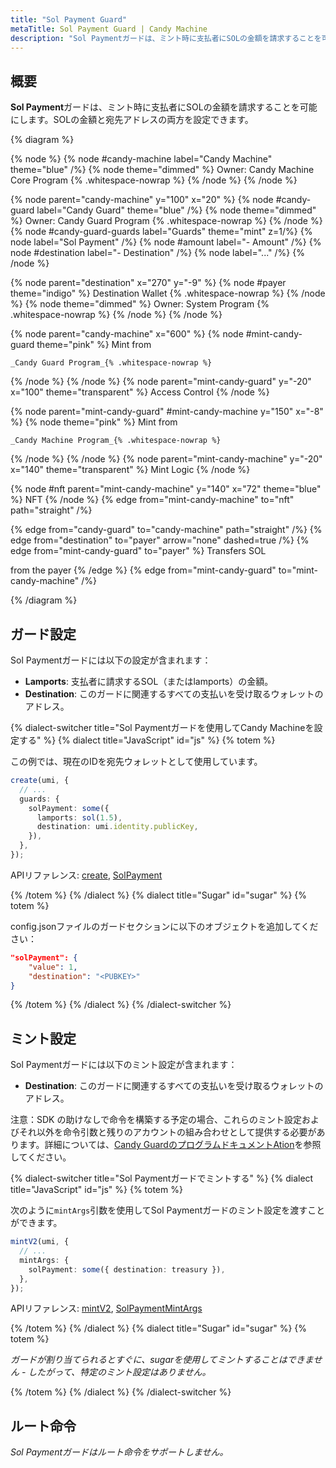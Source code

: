 ```yaml
---
title: "Sol Payment Guard"
metaTitle: Sol Payment Guard | Candy Machine
description: "Sol Paymentガードは、ミント時に支払者にSOLの金額を請求することを可能にします。"
---
```


## 概要

**Sol Payment**ガードは、ミント時に支払者にSOLの金額を請求することを可能にします。SOLの金額と宛先アドレスの両方を設定できます。

{% diagram  %}

{% node %}
{% node #candy-machine label="Candy Machine" theme="blue" /%}
{% node theme="dimmed" %}
Owner: Candy Machine Core Program {% .whitespace-nowrap %}
{% /node %}
{% /node %}

{% node parent="candy-machine" y="100" x="20" %}
{% node #candy-guard label="Candy Guard" theme="blue" /%}
{% node theme="dimmed" %}
Owner: Candy Guard Program {% .whitespace-nowrap %}
{% /node %}
{% node #candy-guard-guards label="Guards" theme="mint" z=1/%}
{% node label="Sol Payment" /%}
{% node #amount label="- Amount" /%}
{% node #destination label="- Destination" /%}
{% node label="..." /%}
{% /node %}

{% node parent="destination" x="270" y="-9" %}
{% node #payer theme="indigo" %}
Destination Wallet {% .whitespace-nowrap %}
{% /node %}
{% node theme="dimmed" %}
Owner: System Program {% .whitespace-nowrap %}
{% /node %}
{% /node %}

{% node parent="candy-machine" x="600" %}
  {% node #mint-candy-guard theme="pink" %}
    Mint from

    _Candy Guard Program_{% .whitespace-nowrap %}
  {% /node %}
{% /node %}
{% node parent="mint-candy-guard" y="-20" x="100" theme="transparent" %}
  Access Control
{% /node %}

{% node parent="mint-candy-guard" #mint-candy-machine y="150" x="-8" %}
  {% node theme="pink" %}
    Mint from 
    
    _Candy Machine Program_{% .whitespace-nowrap %}
  {% /node %}
{% /node %}
{% node parent="mint-candy-machine" y="-20" x="140" theme="transparent" %}
  Mint Logic
{% /node %}

{% node #nft parent="mint-candy-machine" y="140" x="72" theme="blue" %}
  NFT
{% /node %}
{% edge from="mint-candy-machine" to="nft" path="straight" /%}

{% edge from="candy-guard" to="candy-machine" path="straight" /%}
{% edge from="destination" to="payer" arrow="none" dashed=true /%}
{% edge from="mint-candy-guard" to="payer" %}
Transfers SOL

from the payer
{% /edge %}
{% edge from="mint-candy-guard" to="mint-candy-machine" /%}

{% /diagram %}

## ガード設定

Sol Paymentガードには以下の設定が含まれます：

- **Lamports**: 支払者に請求するSOL（またはlamports）の金額。
- **Destination**: このガードに関連するすべての支払いを受け取るウォレットのアドレス。

{% dialect-switcher title="Sol Paymentガードを使用してCandy Machineを設定する" %}
{% dialect title="JavaScript" id="js" %}
{% totem %}

この例では、現在のIDを宛先ウォレットとして使用しています。

```ts
create(umi, {
  // ...
  guards: {
    solPayment: some({
      lamports: sol(1.5),
      destination: umi.identity.publicKey,
    }),
  },
});
```

APIリファレンス: [create](https://mpl-candy-machine.typedoc.metaplex.com/functions/create.html), [SolPayment](https://mpl-candy-machine.typedoc.metaplex.com/types/SolPayment.html)

{% /totem %}
{% /dialect %}
{% dialect title="Sugar" id="sugar" %}
{% totem %}

config.jsonファイルのガードセクションに以下のオブジェクトを追加してください：

```json
"solPayment": {
    "value": 1,
    "destination": "<PUBKEY>"
}
```

{% /totem %}
{% /dialect %}
{% /dialect-switcher %}

## ミント設定

Sol Paymentガードには以下のミント設定が含まれます：

- **Destination**: このガードに関連するすべての支払いを受け取るウォレットのアドレス。

注意：SDK の助けなしで命令を構築する予定の場合、これらのミント設定およびそれ以外を命令引数と残りのアカウントの組み合わせとして提供する必要があります。詳細については、[Candy GuardのプログラムドキュメントAtion](https://github.com/metaplex-foundation/mpl-candy-machine/tree/main/programs/candy-guard#solpayment)を参照してください。

{% dialect-switcher title="Sol Paymentガードでミントする" %}
{% dialect title="JavaScript" id="js" %}
{% totem %}

次のように`mintArgs`引数を使用してSol Paymentガードのミント設定を渡すことができます。

```ts
mintV2(umi, {
  // ...
  mintArgs: {
    solPayment: some({ destination: treasury }),
  },
});
```

APIリファレンス: [mintV2](https://mpl-candy-machine.typedoc.metaplex.com/functions/mintV2.html), [SolPaymentMintArgs](https://mpl-candy-machine.typedoc.metaplex.com/types/SolPaymentMintArgs.html)

{% /totem %}
{% /dialect %}
{% dialect title="Sugar" id="sugar" %}
{% totem %}

_ガードが割り当てられるとすぐに、sugarを使用してミントすることはできません - したがって、特定のミント設定はありません。_

{% /totem %}
{% /dialect %}
{% /dialect-switcher %}

## ルート命令

_Sol Paymentガードはルート命令をサポートしません。_